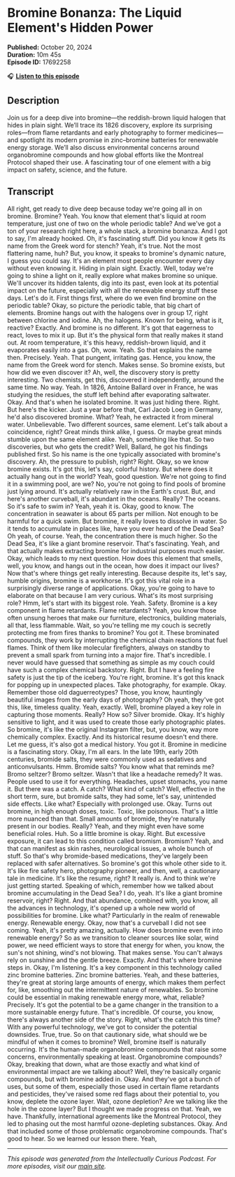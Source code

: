# Bromine Bonanza: The Liquid Element's Hidden Power

**Published:** October 20, 2024  
**Duration:** 10m 45s  
**Episode ID:** 17692258

🎧 **[Listen to this episode](https://intellectuallycurious.buzzsprout.com/2529712/episodes/17692258-bromine-bonanza-the-liquid-element's-hidden-power)**

## Description

Join us for a deep dive into bromine—the reddish-brown liquid halogen that hides in plain sight. We’ll trace its 1826 discovery, explore its surprising roles—from flame retardants and early photography to former medicines—and spotlight its modern promise in zinc–bromine batteries for renewable energy storage. We’ll also discuss environmental concerns around organobromine compounds and how global efforts like the Montreal Protocol shaped their use. A fascinating tour of one element with a big impact on safety, science, and the future.

## Transcript

All right, get ready to dive deep because today we're going all in on bromine. Bromine? Yeah. You know that element that's liquid at room temperature, just one of two on the whole periodic table? And we've got a ton of your research right here, a whole stack, a bromine bonanza. And I got to say, I'm already hooked. Oh, it's fascinating stuff. Did you know it gets its name from the Greek word for stench? Yeah, it's true. Not the most flattering name, huh? But, you know, it speaks to bromine's dynamic nature, I guess you could say. It's an element most people encounter every day without even knowing it. Hiding in plain sight. Exactly. Well, today we're going to shine a light on it, really explore what makes bromine so unique. We'll uncover its hidden talents, dig into its past, even look at its potential impact on the future, especially with all the renewable energy stuff these days. Let's do it. First things first, where do we even find bromine on the periodic table? Okay, so picture the periodic table, that big chart of elements. Bromine hangs out with the halogens over in group 17, right between chlorine and iodine. Ah, the halogens. Known for being, what is it, reactive? Exactly. And bromine is no different. It's got that eagerness to react, loves to mix it up. But it's the physical form that really makes it stand out. At room temperature, it's this heavy, reddish-brown liquid, and it evaporates easily into a gas. Oh, wow. Yeah. So that explains the name then. Precisely. Yeah. That pungent, irritating gas. Hence, you know, the name from the Greek word for stench. Makes sense. So bromine exists, but how did we even discover it? Ah, well, the discovery story is pretty interesting. Two chemists, get this, discovered it independently, around the same time. No way. Yeah. In 1826, Antoine Ballard over in France, he was studying the residues, the stuff left behind after evaporating saltwater. Okay. And that's when he isolated bromine. It was just hiding there. Right. But here's the kicker. Just a year before that, Carl Jacob Loeg in Germany, he'd also discovered bromine. What? Yeah, he extracted it from mineral water. Unbelievable. Two different sources, same element. Let's talk about a coincidence, right? Great minds think alike, I guess. Or maybe great minds stumble upon the same element alike. Yeah, something like that. So two discoveries, but who gets the credit? Well, Ballard, he got his findings published first. So his name is the one typically associated with bromine's discovery. Ah, the pressure to publish, right? Right. Okay, so we know bromine exists. It's got this, let's say, colorful history. But where does it actually hang out in the world? Yeah, good question. We're not going to find it in a swimming pool, are we? No, you're not going to find pools of bromine just lying around. It's actually relatively raw in the Earth's crust. But, and here's another curveball, it's abundant in the oceans. Really? The oceans. So it's safe to swim in? Yeah, yeah it is. Okay, good to know. The concentration in seawater is about 65 parts per million. Not enough to be harmful for a quick swim. But bromine, it really loves to dissolve in water. So it tends to accumulate in places like, have you ever heard of the Dead Sea? Oh yeah, of course. Yeah, the concentration there is much higher. So the Dead Sea, it's like a giant bromine reservoir. That's fascinating. Yeah, and that actually makes extracting bromine for industrial purposes much easier. Okay, which leads to my next question. How does this element that smells, well, you know, and hangs out in the ocean, how does it impact our lives? Now that's where things get really interesting. Because despite its, let's say, humble origins, bromine is a workhorse. It's got this vital role in a surprisingly diverse range of applications. Okay, you're going to have to elaborate on that because I am very curious. What's its most surprising role? Hmm, let's start with its biggest role. Yeah. Safety. Bromine is a key component in flame retardants. Flame retardants? Yeah, you know those often unsung heroes that make our furniture, electronics, building materials, all that, less flammable. Wait, so you're telling me my couch is secretly protecting me from fires thanks to bromine? You got it. These brominated compounds, they work by interrupting the chemical chain reactions that fuel flames. Think of them like molecular firefighters, always on standby to prevent a small spark from turning into a major fire. That's incredible. I never would have guessed that something as simple as my couch could have such a complex chemical backstory. Right. But I have a feeling fire safety is just the tip of the iceberg. You're right, bromine. It's got this knack for popping up in unexpected places. Take photography, for example. Okay. Remember those old daguerreotypes? Those, you know, hauntingly beautiful images from the early days of photography? Oh yeah, they've got this, like, timeless quality. Yeah, exactly. Well, bromine played a key role in capturing those moments. Really? How so? Silver bromide. Okay. It's highly sensitive to light, and it was used to create those early photographic plates. So bromine, it's like the original Instagram filter, but, you know, way more chemically complex. Exactly. And its historical resume doesn't end there. Let me guess, it's also got a medical history. You got it. Bromine in medicine is a fascinating story. Okay, I'm all ears. In the late 19th, early 20th centuries, bromide salts, they were commonly used as sedatives and anticonvulsants. Hmm. Bromide salts? You know what that reminds me? Bromo seltzer? Bromo seltzer. Wasn't that like a headache remedy? It was. People used to use it for everything. Headaches, upset stomachs, you name it. But there was a catch. A catch? What kind of catch? Well, effective in the short term, sure, but bromide salts, they had some, let's say, unintended side effects. Like what? Especially with prolonged use. Okay. Turns out bromine, in high enough doses, toxic. Toxic, like poisonous. That's a little more nuanced than that. Small amounts of bromide, they're naturally present in our bodies. Really? Yeah, and they might even have some beneficial roles. Huh. So a little bromine is okay. Right. But excessive exposure, it can lead to this condition called bromism. Bromism? Yeah, and that can manifest as skin rashes, neurological issues, a whole bunch of stuff. So that's why bromide-based medications, they've largely been replaced with safer alternatives. So bromine's got this whole other side to it. It's like fire safety hero, photography pioneer, and then, well, a cautionary tale in medicine. It's like the resume, right? It really is. And to think we're just getting started. Speaking of which, remember how we talked about bromine accumulating in the Dead Sea? I do, yeah. It's like a giant bromine reservoir, right? Right. And that abundance, combined with, you know, all the advances in technology, it's opened up a whole new world of possibilities for bromine. Like what? Particularly in the realm of renewable energy. Renewable energy. Okay, now that's a curveball I did not see coming. Yeah, it's pretty amazing, actually. How does bromine even fit into renewable energy? So as we transition to cleaner sources like solar, wind power, we need efficient ways to store that energy for when, you know, the sun's not shining, wind's not blowing. That makes sense. You can't always rely on sunshine and the gentle breeze. Exactly. And that's where bromine steps in. Okay, I'm listening. It's a key component in this technology called zinc bromine batteries. Zinc bromine batteries. Yeah, and these batteries, they're great at storing large amounts of energy, which makes them perfect for, like, smoothing out the intermittent nature of renewables. So bromine could be essential in making renewable energy more, what, reliable? Precisely. It's got the potential to be a game changer in the transition to a more sustainable energy future. That's incredible. Of course, you know, there's always another side of the story. Right, what's the catch this time? With any powerful technology, we've got to consider the potential downsides. True, true. So on that cautionary side, what should we be mindful of when it comes to bromine? Well, bromine itself is naturally occurring. It's the human-made organobromine compounds that raise some concerns, environmentally speaking at least. Organobromine compounds? Okay, breaking that down, what are those exactly and what kind of environmental impact are we talking about? Well, they're basically organic compounds, but with bromine added in. Okay. And they've got a bunch of uses, but some of them, especially those used in certain flame retardants and pesticides, they've raised some red flags about their potential to, you know, deplete the ozone layer. Wait, ozone depletion? Are we talking like the hole in the ozone layer? But I thought we made progress on that. Yeah, we have. Thankfully, international agreements like the Montreal Protocol, they led to phasing out the most harmful ozone-depleting substances. Okay. And that included some of those problematic organobromine compounds. That's good to hear. So we learned our lesson there. Yeah,

---
*This episode was generated from the Intellectually Curious Podcast. For more episodes, visit our [main site](https://intellectuallycurious.buzzsprout.com).*
